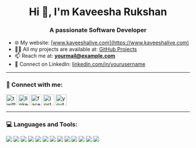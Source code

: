 <h1 align="center">Hi 👋, I'm Kaveesha Rukshan</h1>
<h3 align="center">A passionate Software Developer</h3>

- 🌐 My website: [www.kaveeshalive.com](https://www.kaveeshalive.com)
- 👨‍💻 All my projects are available at: [GitHub Projects](https://github.com/kavee137?tab=repositories)
- 📫 Reach me at: **yourmail@example.com**
- 💼 Connect on LinkedIn: [linkedin.com/in/yourusername](https://www.linkedin.com/in/yourusername)

---

### 📱 Connect with me:

<p align="left">
<a href="https://twitter.com/yourusername" target="blank"><img src="https://cdn.jsdelivr.net/npm/simple-icons@v3/icons/twitter.svg" alt="twitter" height="30" /></a>
<a href="https://linkedin.com/in/yourusername" target="blank"><img src="https://cdn.jsdelivr.net/npm/simple-icons@v3/icons/linkedin.svg" alt="linkedin" height="30" /></a>
<a href="https://facebook.com/yourusername" target="blank"><img src="https://cdn.jsdelivr.net/npm/simple-icons@v3/icons/facebook.svg" alt="facebook" height="30" /></a>
<a href="https://instagram.com/yourusername" target="blank"><img src="https://cdn.jsdelivr.net/npm/simple-icons@v3/icons/instagram.svg" alt="instagram" height="30" /></a>
<a href="https://youtube.com/yourusername" target="blank"><img src="https://cdn.jsdelivr.net/npm/simple-icons@v3/icons/youtube.svg" alt="youtube" height="30" /></a>
</p>

---

### 💻 Languages and Tools:

<p align="left">
<img src="https://img.icons8.com/color/48/000000/java-coffee-cup-logo.png"/>
<img src="https://img.icons8.com/color/48/000000/spring-logo.png"/>
<img src="https://img.icons8.com/color/48/000000/mysql-logo.png"/>
<img src="https://img.icons8.com/color/48/000000/javascript.png"/>
<img src="https://img.icons8.com/color/48/000000/html-5--v1.png"/>
<img src="https://img.icons8.com/color/48/000000/css3.png"/>
<img src="https://img.icons8.com/color/48/000000/bootstrap.png"/>
<img src="https://img.icons8.com/color/48/000000/nodejs.png"/>
<img src="https://img.icons8.com/color/48/000000/react-native.png"/>
<img src="https://img.icons8.com/color/48/000000/figma.png"/>
<img src="https://img.icons8.com/color/48/000000/postman-api.png"/>
<img src="https://img.icons8.com/color/48/000000/intellij-idea.png"/>
<img src="https://img.icons8.com/color/48/000000/git.png"/>
</p>
